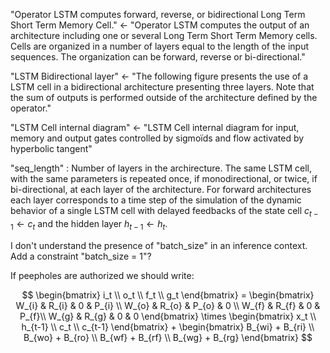 "Operator LSTM computes forward, reverse, or bidirectional Long Term Short Term Memory Cell." <- "Operator LSTM computes the output of an architecture including one or several Long Term Short Term Memory cells. Cells are organized in a number of layers equal to the length of the input sequences. The organization can be forward, reverse or bi-directional."

"LSTM Bidirectional layer" <- "The following figure presents the use of a LSTM cell in a bidirectional architecture presenting three layers. Note that the sum of outputs is performed outside of the architecture defined by the operator."

"LSTM Cell internal diagram" <- "LSTM Cell internal diagram for input, memory and output gates controlled by sigmoïds and flow activated by hyperbolic tangent"

"seq_length" : Number of layers in the archirecture. The same LSTM cell, with the same parameters is repeated once, if monodirectional, or twice, if bi-directional, at each layer of the architecture. For forward architectures each layer corresponds to a time step of the simulation of the dynamic behavior of a single LSTM cell with delayed feedbacks of the state cell $c_{t-1} \gets c_t$ and the hidden layer $h_{t-1} \gets h_t$.

I don't understand the presence of "batch_size" in an inference context. Add a constraint "batch_size =  1"?

If peepholes are authorized we should write:

$$
\begin{bmatrix}
     i_t \\
     o_t \\
     f_t \\
     g_t 
     \end{bmatrix}
     =
     \begin{bmatrix}
     W_{i} & R_{i} & 0     & P_{i} \\
     W_{o} & R_{o} & P_{o} & 0     \\
     W_{f} & R_{f} & 0     & P_{f}\\
     W_{g} & R_{g} & 0     & 0
     \end{bmatrix}
     \times
     \begin{bmatrix}
     x_t \\
     h_{t-1} \\
     c_t \\
     c_{t-1}
     \end{bmatrix}
     +
     \begin{bmatrix}
     B_{wi} + B_{ri} \\
     B_{wo} + B_{ro} \\
     B_{wf} + B_{rf} \\
     B_{wg} + B_{rg}
     \end{bmatrix}
$$
